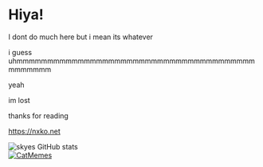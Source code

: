 # Hiya!

I dont do much here
but
i mean its whatever

i guess
uhmmmmmmmmmmmmmmmmmmmmmmmmmmmmmmmmmmmmmmmmmmmmmm

yeah

im lost

thanks for reading

https://nxko.net



![skyes GitHub stats](https://github-readme-stats.vercel.app/api?username=KomiBoo&show_icons=true&theme=neon)  
[![CatMemes](https://github-readme-stats.vercel.app/api/pin/?username=KomiBoo&repo=cat-memes&theme=neon)](https://github.com/KomiBoo/cat-memes)
